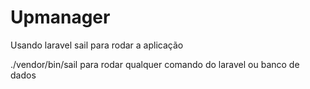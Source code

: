 # Upmanager

Usando laravel sail para rodar a aplicação

./vendor/bin/sail para rodar qualquer comando do laravel ou banco de dados
